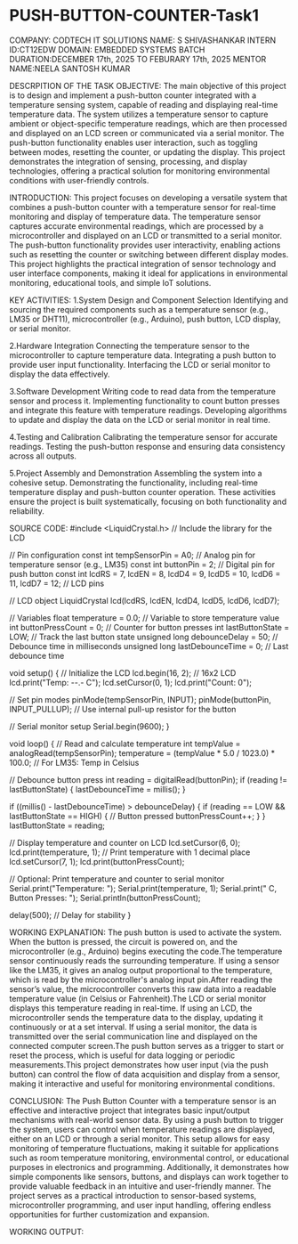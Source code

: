 # PUSH-BUTTON-COUNTER-Task1

COMPANY: CODTECH IT SOLUTIONS 
NAME: S SHIVASHANKAR 
INTERN ID:CT12EDW 
DOMAIN: EMBEDDED SYSTEMS
BATCH DURATION:DECEMBER 17th, 2025 TO FEBURARY 17th, 2025 
MENTOR NAME:NEELA SANTOSH KUMAR

DESCRPITION OF THE TASK
OBJECTIVE:
   The main objective of this project is to design and implement a push-button counter integrated with a temperature sensing system, capable of reading and displaying real-time temperature data. The system utilizes a temperature sensor to capture ambient or object-specific temperature readings, which are then processed and displayed on an LCD screen or communicated via a serial monitor. The push-button functionality enables user interaction, such as toggling between modes, resetting the counter, or updating the display. This project demonstrates the integration of sensing, processing, and display technologies, offering a practical solution for monitoring environmental conditions with user-friendly controls.

INTRODUCTION:
  This project focuses on developing a versatile system that combines a push-button counter with a temperature sensor for real-time monitoring and display of temperature data. The temperature sensor captures accurate environmental readings, which are processed by a microcontroller and displayed on an LCD or transmitted to a serial monitor. The push-button functionality provides user interactivity, enabling actions such as resetting the counter or switching between different display modes. This project highlights the practical integration of sensor technology and user interface components, making it ideal for applications in environmental monitoring, educational tools, and simple IoT solutions.

KEY ACTIVITIES:
1.System Design and Component Selection
Identifying and sourcing the required components such as a temperature sensor (e.g., LM35 or DHT11), microcontroller (e.g., Arduino), push button, LCD display, or serial monitor.

2.Hardware Integration
Connecting the temperature sensor to the microcontroller to capture temperature data.
Integrating a push button to provide user input functionality.
Interfacing the LCD or serial monitor to display the data effectively.

3.Software Development
Writing code to read data from the temperature sensor and process it.
Implementing functionality to count button presses and integrate this feature with temperature readings.
Developing algorithms to update and display the data on the LCD or serial monitor in real time.

4.Testing and Calibration
Calibrating the temperature sensor for accurate readings.
Testing the push-button response and ensuring data consistency across all outputs.

5.Project Assembly and Demonstration
Assembling the system into a cohesive setup.
Demonstrating the functionality, including real-time temperature display and push-button counter operation.
These activities ensure the project is built systematically, focusing on both functionality and reliability.

SOURCE CODE:
#include <LiquidCrystal.h> // Include the library for the LCD

// Pin configuration
const int tempSensorPin = A0; // Analog pin for temperature sensor (e.g., LM35)
const int buttonPin = 2;      // Digital pin for push button
const int lcdRS = 7, lcdEN = 8, lcdD4 = 9, lcdD5 = 10, lcdD6 = 11, lcdD7 = 12; // LCD pins

// LCD object
LiquidCrystal lcd(lcdRS, lcdEN, lcdD4, lcdD5, lcdD6, lcdD7);

// Variables
float temperature = 0.0; // Variable to store temperature value
int buttonPressCount = 0; // Counter for button presses
int lastButtonState = LOW; // Track the last button state
unsigned long debounceDelay = 50; // Debounce time in milliseconds
unsigned long lastDebounceTime = 0; // Last debounce time

void setup() {
  // Initialize the LCD
  lcd.begin(16, 2); // 16x2 LCD
  lcd.print("Temp: --.- C");
  lcd.setCursor(0, 1);
  lcd.print("Count: 0");

  // Set pin modes
  pinMode(tempSensorPin, INPUT);
  pinMode(buttonPin, INPUT_PULLUP); // Use internal pull-up resistor for the button

  // Serial monitor setup
  Serial.begin(9600);
}

void loop() {
  // Read and calculate temperature
  int tempValue = analogRead(tempSensorPin);
  temperature = (tempValue * 5.0 / 1023.0) * 100.0; // For LM35: Temp in Celsius

  // Debounce button press
  int reading = digitalRead(buttonPin);
  if (reading != lastButtonState) {
    lastDebounceTime = millis();
  }

  if ((millis() - lastDebounceTime) > debounceDelay) {
    if (reading == LOW && lastButtonState == HIGH) { // Button pressed
      buttonPressCount++;
    }
  }
  lastButtonState = reading;

  // Display temperature and counter on LCD
  lcd.setCursor(6, 0);
  lcd.print(temperature, 1); // Print temperature with 1 decimal place
  lcd.setCursor(7, 1);
  lcd.print(buttonPressCount);

  // Optional: Print temperature and counter to serial monitor
  Serial.print("Temperature: ");
  Serial.print(temperature, 1);
  Serial.print(" C, Button Presses: ");
  Serial.println(buttonPressCount);

  delay(500); // Delay for stability
}

WORKING EXPLANATION:
The push button is used to activate the system. When the button is pressed, the circuit is powered on, and the microcontroller (e.g., Arduino) begins executing the code.The temperature sensor continuously reads the surrounding temperature. If using a sensor like the LM35, it gives an analog output proportional to the temperature, which is read by the microcontroller's analog input pin.After reading the sensor’s value, the microcontroller converts this raw data into a readable temperature value (in Celsius or Fahrenheit).The LCD or serial monitor displays this temperature reading in real-time. If using an LCD, the microcontroller sends the temperature data to the display, updating it continuously or at a set interval. If using a serial monitor, the data is transmitted over the serial communication line and displayed on the connected computer screen.The push button serves as a trigger to start or reset the process, which is useful for data logging or periodic measurements.This project demonstrates how user input (via the push button) can control the flow of data acquisition and display from a sensor, making it interactive and useful for monitoring environmental conditions.

CONCLUSION:
 The Push Button Counter with a temperature sensor is an effective and interactive project that integrates basic input/output mechanisms with real-world sensor data. By using a push button to trigger the system, users can control when temperature readings are displayed, either on an LCD or through a serial monitor. This setup allows for easy monitoring of temperature fluctuations, making it suitable for applications such as room temperature monitoring, environmental control, or educational purposes in electronics and programming. Additionally, it demonstrates how simple components like sensors, buttons, and displays can work together to provide valuable feedback in an intuitive and user-friendly manner. The project serves as a practical introduction to sensor-based systems, microcontroller programming, and user input handling, offering endless opportunities for further customization and expansion. 

WORKING OUTPUT:






